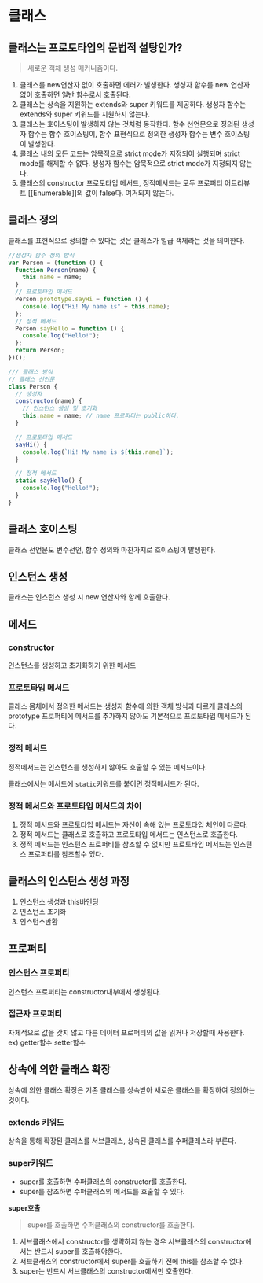 # 클래스

## 클래스는 프로토타입의 문법적 설탕인가?

> 새로운 객체 생성 매커니즘이다.

1. 클래스를 new연산자 없이 호출하면 에러가 발생한다. 생성자 함수를 new 연산자 없이 호출하면 일반 함수로서 호출된다.
2. 클래스는 상속을 지원하는 extends와 super 키워드를 제공하다. 생성자 함수는 extends와 super 키워드를 지원하지 않는다.
3. 클래스는 호이스팅이 발생하지 않는 것처럼 동작한다. 함수 선언문으로 정의된 생성자 함수는 함수 호이스팅이, 함수 표현식으로 정의한 생성자 함수는 변수 호이스팅이 발생한다.
4. 클래스 내의 모든 코드는 암묵적으로 strict mode가 지정되어 실행되며 strict mode를 해제할 수 없다. 생성자 함수는 암묵적으로 strict mode가 지정되지 않는다.
5. 클래스의 constructor 프로토타입 메서드, 정적메서드는 모두 프로퍼티 어트리뷰트 [[Enumerable]]의 값이 false다. 여거되지 않는다.

## 클래스 정의

클래스를 표현식으로 정의할 수 있다는 것은 클래스가 일급 객체라는 것을 의미한다.

```js
//생성자 함수 정의 방식
var Person = (function () {
  function Person(name) {
    this.name = name;
  }
  // 프로토타입 메서드
  Person.prototype.sayHi = function () {
    console.log("Hi! My name is" + this.name);
  };
  // 정적 메서드
  Person.sayHello = function () {
    console.log("Hello!");
  };
  return Person;
})();

/// 클래스 방식
// 클래스 선언문
class Person {
  // 생성자
  constructor(name) {
    // 인스턴스 생성 및 초기화
    this.name = name; // name 프로퍼티는 public하다.
  }

  // 프로토타입 메서드
  sayHi() {
    console.log(`Hi! My name is ${this.name}`);
  }

  // 정적 메서드
  static sayHello() {
    console.log("Hello!");
  }
}
```

## 클래스 호이스팅

클래스 선언문도 변수선언, 함수 정의와 마찬가지로 호이스팅이 발생한다.

## 인스턴스 생성

클래스는 인스턴스 생성 시 new 연산자와 함께 호출한다.

## 메서드

### constructor

인스턴스를 생성하고 초기화하기 위한 메서드

### 프로토타입 메서드

클래스 몸체에서 정의한 메서드는 생성자 함수에 의한 객체 방식과 다르게 클래스의 prototype 프로퍼티에 메서드를 추가하지 않아도 기본적으로 프로토타입 메서드가 된다.

### 정적 메서드

정적메서드는 인스턴스를 생성하지 않아도 호출할 수 있는 메서드이다.

클래스에서는 메서드에 `static`키워드를 붙이면 정적메서드가 된다.

### 정적 메서드와 프로토타입 메서드의 차이

1. 정적 메서드와 프로토타입 메서드는 자신이 속해 있는 프로토타입 체인이 다르다.
2. 정적 메서드는 클래스로 호출하고 프로토타입 메서드는 인스턴스로 호출한다.
3. 정적 메서드는 인스턴스 프로퍼티를 참조할 수 없지만 프로토타입 메서드는 인스턴스 프로퍼티를 참조할수 있다.

## 클래스의 인스턴스 생성 과정

1. 인스턴스 생성과 this바인딩
2. 인스턴스 초기화
3. 인스턴스반환

## 프로퍼티

### 인스턴스 프로퍼티

인스턴스 프로퍼티는 constructor내부에서 생성된다.

### 접근자 프로퍼티

자체적으로 값을 갖지 않고 다른 데이터 프로퍼티의 값을 읽거나 저장할때 사용한다. ex) getter함수 setter함수

## 상속에 의한 클래스 확장

상속에 의한 클래스 확장은 기존 클래스를 상속받아 새로운 클래스를 확장하여 정의하는 것이다.

### extends 키워드

상속을 통해 확장된 클래스를 서브클래스, 상속된 클래스를 수퍼클래스라 부른다.

### super키워드

- super를 호출하면 수퍼클래스의 constructor를 호출한다.
- super를 참조하면 수퍼클래스의 메서드를 호출할 수 있다.

**super호출**

> super를 호출하면 수퍼클래스의 constructor를 호출한다.

1. 서브클래스에서 constructor를 생략하지 않는 경우 서브클래스의 constructor에서는 반드시 super를 호출해야한다.
2. 서브클래스의 constructor에서 super를 호출하기 전에 this를 참조할 수 없다.
3. super는 반드시 서브클래스의 constructor에서만 호출한다.
